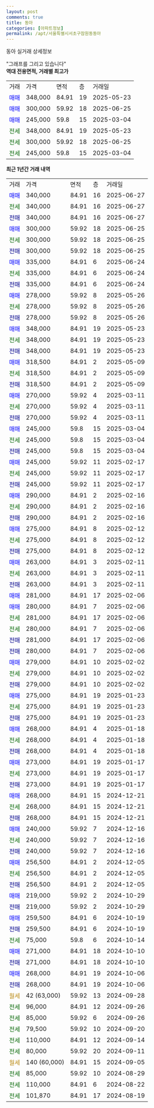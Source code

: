 ```yaml
---
layout: post
comments: true
title: 동아
categories: [아파트정보]
permalink: /apt/서울특별시서초구잠원동동아
---
```


동아 실거래 상세정보

<script type="text/javascript">
  google.charts.load('current', {'packages':['line', 'corechart']});
  google.charts.setOnLoadCallback(drawChart);

  function drawChart() {
    var data = new google.visualization.DataTable();
    data.addColumn('date', '거래일');
    data.addColumn('number', "매매");
    data.addColumn('number', "전세");
    data.addColumn('number', "전매");

    data.addRows([[new Date(Date.parse("2025-06-27")), 340000, null, null], [new Date(Date.parse("2025-06-27")), null, 340000, null], [new Date(Date.parse("2025-06-27")), null, null, 340000], [new Date(Date.parse("2025-06-25")), 300000, null, null], [new Date(Date.parse("2025-06-25")), null, 300000, null], [new Date(Date.parse("2025-06-25")), null, null, 300000], [new Date(Date.parse("2025-06-24")), 335000, null, null], [new Date(Date.parse("2025-06-24")), null, 335000, null], [new Date(Date.parse("2025-06-24")), null, null, 335000], [new Date(Date.parse("2025-05-26")), 278000, null, null], [new Date(Date.parse("2025-05-26")), null, 278000, null], [new Date(Date.parse("2025-05-26")), null, null, 278000], [new Date(Date.parse("2025-05-23")), 348000, null, null], [new Date(Date.parse("2025-05-23")), null, 348000, null], [new Date(Date.parse("2025-05-23")), null, null, 348000], [new Date(Date.parse("2025-05-09")), 318500, null, null], [new Date(Date.parse("2025-05-09")), null, 318500, null], [new Date(Date.parse("2025-05-09")), null, null, 318500], [new Date(Date.parse("2025-03-11")), 270000, null, null], [new Date(Date.parse("2025-03-11")), null, 270000, null], [new Date(Date.parse("2025-03-11")), null, null, 270000], [new Date(Date.parse("2025-03-04")), 245000, null, null], [new Date(Date.parse("2025-03-04")), null, 245000, null], [new Date(Date.parse("2025-03-04")), null, null, 245000], [new Date(Date.parse("2025-02-17")), 245000, null, null], [new Date(Date.parse("2025-02-17")), null, 245000, null], [new Date(Date.parse("2025-02-17")), null, null, 245000], [new Date(Date.parse("2025-02-16")), 290000, null, null], [new Date(Date.parse("2025-02-16")), null, 290000, null], [new Date(Date.parse("2025-02-16")), null, null, 290000], [new Date(Date.parse("2025-02-12")), 275000, null, null], [new Date(Date.parse("2025-02-12")), null, 275000, null], [new Date(Date.parse("2025-02-12")), null, null, 275000], [new Date(Date.parse("2025-02-11")), 263000, null, null], [new Date(Date.parse("2025-02-11")), null, 263000, null], [new Date(Date.parse("2025-02-11")), null, null, 263000], [new Date(Date.parse("2025-02-06")), 281000, null, null], [new Date(Date.parse("2025-02-06")), 280000, null, null], [new Date(Date.parse("2025-02-06")), null, 281000, null], [new Date(Date.parse("2025-02-06")), null, 280000, null], [new Date(Date.parse("2025-02-06")), null, null, 281000], [new Date(Date.parse("2025-02-06")), null, null, 280000], [new Date(Date.parse("2025-02-02")), 279000, null, null], [new Date(Date.parse("2025-02-02")), null, 279000, null], [new Date(Date.parse("2025-02-02")), null, null, 279000], [new Date(Date.parse("2025-01-23")), 275000, null, null], [new Date(Date.parse("2025-01-23")), null, 275000, null], [new Date(Date.parse("2025-01-23")), null, null, 275000], [new Date(Date.parse("2025-01-18")), 268000, null, null], [new Date(Date.parse("2025-01-18")), null, 268000, null], [new Date(Date.parse("2025-01-18")), null, null, 268000], [new Date(Date.parse("2025-01-17")), 273000, null, null], [new Date(Date.parse("2025-01-17")), null, 273000, null], [new Date(Date.parse("2025-01-17")), null, null, 273000], [new Date(Date.parse("2024-12-21")), 268000, null, null], [new Date(Date.parse("2024-12-21")), null, 268000, null], [new Date(Date.parse("2024-12-21")), null, null, 268000], [new Date(Date.parse("2024-12-16")), 240000, null, null], [new Date(Date.parse("2024-12-16")), null, 240000, null], [new Date(Date.parse("2024-12-16")), null, null, 240000], [new Date(Date.parse("2024-12-05")), 256500, null, null], [new Date(Date.parse("2024-12-05")), null, 256500, null], [new Date(Date.parse("2024-12-05")), null, null, 256500], [new Date(Date.parse("2024-10-29")), 219000, null, null], [new Date(Date.parse("2024-10-29")), null, null, 219000], [new Date(Date.parse("2024-10-19")), 259500, null, null], [new Date(Date.parse("2024-10-19")), null, null, 259500], [new Date(Date.parse("2024-10-14")), null, 75000, null], [new Date(Date.parse("2024-10-10")), 271000, null, null], [new Date(Date.parse("2024-10-10")), null, null, 271000], [new Date(Date.parse("2024-10-06")), 268000, null, null], [new Date(Date.parse("2024-10-06")), null, null, 268000], [new Date(Date.parse("2024-09-28")), null, null, null], [new Date(Date.parse("2024-09-26")), null, 96000, null], [new Date(Date.parse("2024-09-26")), null, 85000, null], [new Date(Date.parse("2024-09-20")), null, 79500, null], [new Date(Date.parse("2024-09-14")), null, 110000, null], [new Date(Date.parse("2024-09-11")), null, 80000, null], [new Date(Date.parse("2024-09-05")), null, null, null], [new Date(Date.parse("2024-08-29")), null, 85000, null], [new Date(Date.parse("2024-08-22")), null, 110000, null], [new Date(Date.parse("2024-08-19")), null, 101870, null]]);

    var options = {
      hAxis: {
        format: 'yyyy/MM/dd'
      },    
      lineWidth: 0,
      pointsVisible: true,    
      title: '최근 1년간 유형별 실거래가 분포',
      legend: { position: 'bottom' }
    };

    var formatter = new google.visualization.NumberFormat({pattern:'###,###'} );
    formatter.format(data, 1);
    formatter.format(data, 2);
    
    setTimeout(function() {
        var chart = new google.visualization.LineChart(document.getElementById('columnchart_material'));
        chart.draw(data, (options));
        document.getElementById('loading').style.display = 'none';
    }, 200);
  }
</script>


<div id="loading" style="z-index:20; display: block; margin-left: 0px">"그래프를 그리고 있습니다"</div>
<div id="columnchart_material" style="width: 95%; margin-left: 0px; display: block"></div>
<!-- contents start -->
<b>역대 전용면적, 거래별 최고가</b>
<table class="sortable">
    <tr>
      <td>거래</td>
      <td>가격</td>
      <td>면적</td>
      <td>층</td>
      <td>거래일</td>
    </tr>
        <tr>
          <td><a style="color: blue">매매</a></td>
          <td>348,000</td>
          <td>84.91</td>
          <td>19</td>
          <td>2025-05-23</td>
        </tr>            <tr>
          <td><a style="color: blue">매매</a></td>
          <td>300,000</td>
          <td>59.92</td>
          <td>18</td>
          <td>2025-06-25</td>
        </tr>            <tr>
          <td><a style="color: blue">매매</a></td>
          <td>245,000</td>
          <td>59.8</td>
          <td>15</td>
          <td>2025-03-04</td>
        </tr>        
        <tr>
              <td><a style="color: darkgreen">전세</a></td>
              <td>348,000</td>
              <td>84.91</td>
              <td>19</td>
              <td>2025-05-23</td>
            </tr>            <tr>
              <td><a style="color: darkgreen">전세</a></td>
              <td>300,000</td>
              <td>59.92</td>
              <td>18</td>
              <td>2025-06-25</td>
            </tr>            <tr>
              <td><a style="color: darkgreen">전세</a></td>
              <td>245,000</td>
              <td>59.8</td>
              <td>15</td>
              <td>2025-03-04</td>
            </tr>        
    
</table>

<b>최근 1년간 거래 내역</b>

<table class="sortable">
    <tr>
      <td>거래</td>
      <td>가격</td>
      <td>면적</td>
      <td>층</td>
      <td>거래일</td>
    </tr>
    <tr>
      <td><a style="color: blue">매매</a></td>
      <td>340,000</td>
      <td>84.91</td>
      <td>16</td>
      <td>2025-06-27</td>
    </tr>          <tr>
      <td><a style="color: darkgreen">전세</a></td>
      <td>340,000</td>
      <td>84.91</td>
      <td>16</td>
      <td>2025-06-27</td>
    </tr>          <tr>
      <td><a style="color: darkblue">전매</a></td>
      <td>340,000</td>
      <td>84.91</td>
      <td>16</td>
      <td>2025-06-27</td>
    </tr>          <tr>
      <td><a style="color: blue">매매</a></td>
      <td>300,000</td>
      <td>59.92</td>
      <td>18</td>
      <td>2025-06-25</td>
    </tr>          <tr>
      <td><a style="color: darkgreen">전세</a></td>
      <td>300,000</td>
      <td>59.92</td>
      <td>18</td>
      <td>2025-06-25</td>
    </tr>          <tr>
      <td><a style="color: darkblue">전매</a></td>
      <td>300,000</td>
      <td>59.92</td>
      <td>18</td>
      <td>2025-06-25</td>
    </tr>          <tr>
      <td><a style="color: blue">매매</a></td>
      <td>335,000</td>
      <td>84.91</td>
      <td>6</td>
      <td>2025-06-24</td>
    </tr>          <tr>
      <td><a style="color: darkgreen">전세</a></td>
      <td>335,000</td>
      <td>84.91</td>
      <td>6</td>
      <td>2025-06-24</td>
    </tr>          <tr>
      <td><a style="color: darkblue">전매</a></td>
      <td>335,000</td>
      <td>84.91</td>
      <td>6</td>
      <td>2025-06-24</td>
    </tr>          <tr>
      <td><a style="color: blue">매매</a></td>
      <td>278,000</td>
      <td>59.92</td>
      <td>8</td>
      <td>2025-05-26</td>
    </tr>          <tr>
      <td><a style="color: darkgreen">전세</a></td>
      <td>278,000</td>
      <td>59.92</td>
      <td>8</td>
      <td>2025-05-26</td>
    </tr>          <tr>
      <td><a style="color: darkblue">전매</a></td>
      <td>278,000</td>
      <td>59.92</td>
      <td>8</td>
      <td>2025-05-26</td>
    </tr>          <tr>
      <td><a style="color: blue">매매</a></td>
      <td>348,000</td>
      <td>84.91</td>
      <td>19</td>
      <td>2025-05-23</td>
    </tr>          <tr>
      <td><a style="color: darkgreen">전세</a></td>
      <td>348,000</td>
      <td>84.91</td>
      <td>19</td>
      <td>2025-05-23</td>
    </tr>          <tr>
      <td><a style="color: darkblue">전매</a></td>
      <td>348,000</td>
      <td>84.91</td>
      <td>19</td>
      <td>2025-05-23</td>
    </tr>          <tr>
      <td><a style="color: blue">매매</a></td>
      <td>318,500</td>
      <td>84.91</td>
      <td>2</td>
      <td>2025-05-09</td>
    </tr>          <tr>
      <td><a style="color: darkgreen">전세</a></td>
      <td>318,500</td>
      <td>84.91</td>
      <td>2</td>
      <td>2025-05-09</td>
    </tr>          <tr>
      <td><a style="color: darkblue">전매</a></td>
      <td>318,500</td>
      <td>84.91</td>
      <td>2</td>
      <td>2025-05-09</td>
    </tr>          <tr>
      <td><a style="color: blue">매매</a></td>
      <td>270,000</td>
      <td>59.92</td>
      <td>4</td>
      <td>2025-03-11</td>
    </tr>          <tr>
      <td><a style="color: darkgreen">전세</a></td>
      <td>270,000</td>
      <td>59.92</td>
      <td>4</td>
      <td>2025-03-11</td>
    </tr>          <tr>
      <td><a style="color: darkblue">전매</a></td>
      <td>270,000</td>
      <td>59.92</td>
      <td>4</td>
      <td>2025-03-11</td>
    </tr>          <tr>
      <td><a style="color: blue">매매</a></td>
      <td>245,000</td>
      <td>59.8</td>
      <td>15</td>
      <td>2025-03-04</td>
    </tr>          <tr>
      <td><a style="color: darkgreen">전세</a></td>
      <td>245,000</td>
      <td>59.8</td>
      <td>15</td>
      <td>2025-03-04</td>
    </tr>          <tr>
      <td><a style="color: darkblue">전매</a></td>
      <td>245,000</td>
      <td>59.8</td>
      <td>15</td>
      <td>2025-03-04</td>
    </tr>          <tr>
      <td><a style="color: blue">매매</a></td>
      <td>245,000</td>
      <td>59.92</td>
      <td>11</td>
      <td>2025-02-17</td>
    </tr>          <tr>
      <td><a style="color: darkgreen">전세</a></td>
      <td>245,000</td>
      <td>59.92</td>
      <td>11</td>
      <td>2025-02-17</td>
    </tr>          <tr>
      <td><a style="color: darkblue">전매</a></td>
      <td>245,000</td>
      <td>59.92</td>
      <td>11</td>
      <td>2025-02-17</td>
    </tr>          <tr>
      <td><a style="color: blue">매매</a></td>
      <td>290,000</td>
      <td>84.91</td>
      <td>2</td>
      <td>2025-02-16</td>
    </tr>          <tr>
      <td><a style="color: darkgreen">전세</a></td>
      <td>290,000</td>
      <td>84.91</td>
      <td>2</td>
      <td>2025-02-16</td>
    </tr>          <tr>
      <td><a style="color: darkblue">전매</a></td>
      <td>290,000</td>
      <td>84.91</td>
      <td>2</td>
      <td>2025-02-16</td>
    </tr>          <tr>
      <td><a style="color: blue">매매</a></td>
      <td>275,000</td>
      <td>84.91</td>
      <td>8</td>
      <td>2025-02-12</td>
    </tr>          <tr>
      <td><a style="color: darkgreen">전세</a></td>
      <td>275,000</td>
      <td>84.91</td>
      <td>8</td>
      <td>2025-02-12</td>
    </tr>          <tr>
      <td><a style="color: darkblue">전매</a></td>
      <td>275,000</td>
      <td>84.91</td>
      <td>8</td>
      <td>2025-02-12</td>
    </tr>          <tr>
      <td><a style="color: blue">매매</a></td>
      <td>263,000</td>
      <td>84.91</td>
      <td>3</td>
      <td>2025-02-11</td>
    </tr>          <tr>
      <td><a style="color: darkgreen">전세</a></td>
      <td>263,000</td>
      <td>84.91</td>
      <td>3</td>
      <td>2025-02-11</td>
    </tr>          <tr>
      <td><a style="color: darkblue">전매</a></td>
      <td>263,000</td>
      <td>84.91</td>
      <td>3</td>
      <td>2025-02-11</td>
    </tr>          <tr>
      <td><a style="color: blue">매매</a></td>
      <td>281,000</td>
      <td>84.91</td>
      <td>17</td>
      <td>2025-02-06</td>
    </tr>          <tr>
      <td><a style="color: blue">매매</a></td>
      <td>280,000</td>
      <td>84.91</td>
      <td>7</td>
      <td>2025-02-06</td>
    </tr>          <tr>
      <td><a style="color: darkgreen">전세</a></td>
      <td>281,000</td>
      <td>84.91</td>
      <td>17</td>
      <td>2025-02-06</td>
    </tr>          <tr>
      <td><a style="color: darkgreen">전세</a></td>
      <td>280,000</td>
      <td>84.91</td>
      <td>7</td>
      <td>2025-02-06</td>
    </tr>          <tr>
      <td><a style="color: darkblue">전매</a></td>
      <td>281,000</td>
      <td>84.91</td>
      <td>17</td>
      <td>2025-02-06</td>
    </tr>          <tr>
      <td><a style="color: darkblue">전매</a></td>
      <td>280,000</td>
      <td>84.91</td>
      <td>7</td>
      <td>2025-02-06</td>
    </tr>          <tr>
      <td><a style="color: blue">매매</a></td>
      <td>279,000</td>
      <td>84.91</td>
      <td>10</td>
      <td>2025-02-02</td>
    </tr>          <tr>
      <td><a style="color: darkgreen">전세</a></td>
      <td>279,000</td>
      <td>84.91</td>
      <td>10</td>
      <td>2025-02-02</td>
    </tr>          <tr>
      <td><a style="color: darkblue">전매</a></td>
      <td>279,000</td>
      <td>84.91</td>
      <td>10</td>
      <td>2025-02-02</td>
    </tr>          <tr>
      <td><a style="color: blue">매매</a></td>
      <td>275,000</td>
      <td>84.91</td>
      <td>19</td>
      <td>2025-01-23</td>
    </tr>          <tr>
      <td><a style="color: darkgreen">전세</a></td>
      <td>275,000</td>
      <td>84.91</td>
      <td>19</td>
      <td>2025-01-23</td>
    </tr>          <tr>
      <td><a style="color: darkblue">전매</a></td>
      <td>275,000</td>
      <td>84.91</td>
      <td>19</td>
      <td>2025-01-23</td>
    </tr>          <tr>
      <td><a style="color: blue">매매</a></td>
      <td>268,000</td>
      <td>84.91</td>
      <td>4</td>
      <td>2025-01-18</td>
    </tr>          <tr>
      <td><a style="color: darkgreen">전세</a></td>
      <td>268,000</td>
      <td>84.91</td>
      <td>4</td>
      <td>2025-01-18</td>
    </tr>          <tr>
      <td><a style="color: darkblue">전매</a></td>
      <td>268,000</td>
      <td>84.91</td>
      <td>4</td>
      <td>2025-01-18</td>
    </tr>          <tr>
      <td><a style="color: blue">매매</a></td>
      <td>273,000</td>
      <td>84.91</td>
      <td>19</td>
      <td>2025-01-17</td>
    </tr>          <tr>
      <td><a style="color: darkgreen">전세</a></td>
      <td>273,000</td>
      <td>84.91</td>
      <td>19</td>
      <td>2025-01-17</td>
    </tr>          <tr>
      <td><a style="color: darkblue">전매</a></td>
      <td>273,000</td>
      <td>84.91</td>
      <td>19</td>
      <td>2025-01-17</td>
    </tr>          <tr>
      <td><a style="color: blue">매매</a></td>
      <td>268,000</td>
      <td>84.91</td>
      <td>15</td>
      <td>2024-12-21</td>
    </tr>          <tr>
      <td><a style="color: darkgreen">전세</a></td>
      <td>268,000</td>
      <td>84.91</td>
      <td>15</td>
      <td>2024-12-21</td>
    </tr>          <tr>
      <td><a style="color: darkblue">전매</a></td>
      <td>268,000</td>
      <td>84.91</td>
      <td>15</td>
      <td>2024-12-21</td>
    </tr>          <tr>
      <td><a style="color: blue">매매</a></td>
      <td>240,000</td>
      <td>59.92</td>
      <td>7</td>
      <td>2024-12-16</td>
    </tr>          <tr>
      <td><a style="color: darkgreen">전세</a></td>
      <td>240,000</td>
      <td>59.92</td>
      <td>7</td>
      <td>2024-12-16</td>
    </tr>          <tr>
      <td><a style="color: darkblue">전매</a></td>
      <td>240,000</td>
      <td>59.92</td>
      <td>7</td>
      <td>2024-12-16</td>
    </tr>          <tr>
      <td><a style="color: blue">매매</a></td>
      <td>256,500</td>
      <td>84.91</td>
      <td>2</td>
      <td>2024-12-05</td>
    </tr>          <tr>
      <td><a style="color: darkgreen">전세</a></td>
      <td>256,500</td>
      <td>84.91</td>
      <td>2</td>
      <td>2024-12-05</td>
    </tr>          <tr>
      <td><a style="color: darkblue">전매</a></td>
      <td>256,500</td>
      <td>84.91</td>
      <td>2</td>
      <td>2024-12-05</td>
    </tr>          <tr>
      <td><a style="color: blue">매매</a></td>
      <td>219,000</td>
      <td>59.92</td>
      <td>2</td>
      <td>2024-10-29</td>
    </tr>          <tr>
      <td><a style="color: darkblue">전매</a></td>
      <td>219,000</td>
      <td>59.92</td>
      <td>2</td>
      <td>2024-10-29</td>
    </tr>          <tr>
      <td><a style="color: blue">매매</a></td>
      <td>259,500</td>
      <td>84.91</td>
      <td>6</td>
      <td>2024-10-19</td>
    </tr>          <tr>
      <td><a style="color: darkblue">전매</a></td>
      <td>259,500</td>
      <td>84.91</td>
      <td>6</td>
      <td>2024-10-19</td>
    </tr>          <tr>
      <td><a style="color: darkgreen">전세</a></td>
      <td>75,000</td>
      <td>59.8</td>
      <td>6</td>
      <td>2024-10-14</td>
    </tr>          <tr>
      <td><a style="color: blue">매매</a></td>
      <td>271,000</td>
      <td>84.91</td>
      <td>18</td>
      <td>2024-10-10</td>
    </tr>          <tr>
      <td><a style="color: darkblue">전매</a></td>
      <td>271,000</td>
      <td>84.91</td>
      <td>18</td>
      <td>2024-10-10</td>
    </tr>          <tr>
      <td><a style="color: blue">매매</a></td>
      <td>268,000</td>
      <td>84.91</td>
      <td>19</td>
      <td>2024-10-06</td>
    </tr>          <tr>
      <td><a style="color: darkblue">전매</a></td>
      <td>268,000</td>
      <td>84.91</td>
      <td>19</td>
      <td>2024-10-06</td>
    </tr>          <tr>
      <td><a style="color: darkgoldenrod">월세</a></td>
      <td>42 (63,000)</td>
      <td>59.92</td>
      <td>13</td>
      <td>2024-09-28</td>
    </tr>          <tr>
      <td><a style="color: darkgreen">전세</a></td>
      <td>96,000</td>
      <td>84.91</td>
      <td>12</td>
      <td>2024-09-26</td>
    </tr>          <tr>
      <td><a style="color: darkgreen">전세</a></td>
      <td>85,000</td>
      <td>59.92</td>
      <td>6</td>
      <td>2024-09-26</td>
    </tr>          <tr>
      <td><a style="color: darkgreen">전세</a></td>
      <td>79,500</td>
      <td>59.92</td>
      <td>10</td>
      <td>2024-09-20</td>
    </tr>          <tr>
      <td><a style="color: darkgreen">전세</a></td>
      <td>110,000</td>
      <td>84.91</td>
      <td>12</td>
      <td>2024-09-14</td>
    </tr>          <tr>
      <td><a style="color: darkgreen">전세</a></td>
      <td>80,000</td>
      <td>59.92</td>
      <td>20</td>
      <td>2024-09-11</td>
    </tr>          <tr>
      <td><a style="color: darkgoldenrod">월세</a></td>
      <td>140 (60,000)</td>
      <td>84.91</td>
      <td>15</td>
      <td>2024-09-05</td>
    </tr>          <tr>
      <td><a style="color: darkgreen">전세</a></td>
      <td>85,000</td>
      <td>59.92</td>
      <td>10</td>
      <td>2024-08-29</td>
    </tr>          <tr>
      <td><a style="color: darkgreen">전세</a></td>
      <td>110,000</td>
      <td>84.91</td>
      <td>6</td>
      <td>2024-08-22</td>
    </tr>          <tr>
      <td><a style="color: darkgreen">전세</a></td>
      <td>101,870</td>
      <td>84.91</td>
      <td>17</td>
      <td>2024-08-19</td>
    </tr>      </table>
<!-- contents end -->    

